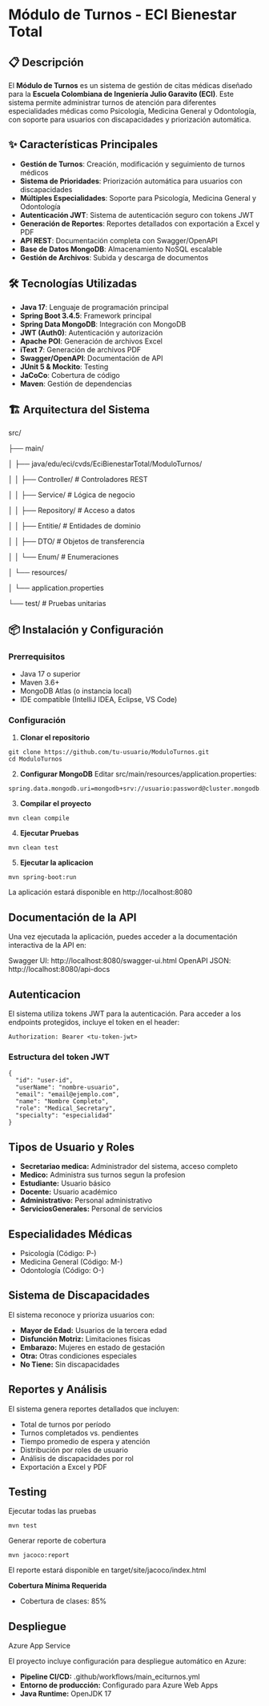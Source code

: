 # Módulo de Turnos - ECI Bienestar Total
## 📋 Descripción

El **Módulo de Turnos** es un sistema de gestión de citas médicas diseñado para la **Escuela Colombiana de Ingeniería Julio Garavito (ECI)**. Este sistema permite administrar turnos de atención para diferentes especialidades médicas como Psicología, Medicina General y Odontología, con soporte para usuarios con discapacidades y priorización automática.

## ✨ Características Principales

- **Gestión de Turnos**: Creación, modificación y seguimiento de turnos médicos
- **Sistema de Prioridades**: Priorización automática para usuarios con discapacidades
- **Múltiples Especialidades**: Soporte para Psicología, Medicina General y Odontología
- **Autenticación JWT**: Sistema de autenticación seguro con tokens JWT
- **Generación de Reportes**: Reportes detallados con exportación a Excel y PDF
- **API REST**: Documentación completa con Swagger/OpenAPI
- **Base de Datos MongoDB**: Almacenamiento NoSQL escalable
- **Gestión de Archivos**: Subida y descarga de documentos

## 🛠️ Tecnologías Utilizadas

- **Java 17**: Lenguaje de programación principal
- **Spring Boot 3.4.5**: Framework principal
- **Spring Data MongoDB**: Integración con MongoDB
- **JWT (Auth0)**: Autenticación y autorización
- **Apache POI**: Generación de archivos Excel
- **iText 7**: Generación de archivos PDF
- **Swagger/OpenAPI**: Documentación de API
- **JUnit 5 & Mockito**: Testing
- **JaCoCo**: Cobertura de código
- **Maven**: Gestión de dependencias

## 🏗️ Arquitectura del Sistema
src/

├── main/

│   ├── java/edu/eci/cvds/EciBienestarTotal/ModuloTurnos/

│   │   ├── Controller/          # Controladores REST

│   │   ├── Service/             # Lógica de negocio

│   │   ├── Repository/          # Acceso a datos

│   │   ├── Entitie/             # Entidades de dominio

│   │   ├── DTO/                 # Objetos de transferencia

│   │   └── Enum/                # Enumeraciones

│   └── resources/

│       └── application.properties

└── test/                        # Pruebas unitarias

## 📦 Instalación y Configuración

### Prerrequisitos

- Java 17 o superior
- Maven 3.6+
- MongoDB Atlas (o instancia local)
- IDE compatible (IntelliJ IDEA, Eclipse, VS Code)

### Configuración

1. **Clonar el repositorio**
```
git clone https://github.com/tu-usuario/ModuloTurnos.git
cd ModuloTurnos
```

2. **Configurar MongoDB**
Editar src/main/resources/application.properties:
```
spring.data.mongodb.uri=mongodb+srv://usuario:password@cluster.mongodb.net/ShiftModule
```
3. **Compilar el proyecto**
```
mvn clean compile
```
4. **Ejecutar Pruebas**
```
mvn clean test
```
5. **Ejecutar la aplicacion**
```
mvn spring-boot:run
```
La aplicación estará disponible en http://localhost:8080

## Documentación de la API
Una vez ejecutada la aplicación, puedes acceder a la documentación interactiva de la API en:

Swagger UI: http://localhost:8080/swagger-ui.html
OpenAPI JSON: http://localhost:8080/api-docs

## Autenticacion
El sistema utiliza tokens JWT para la autenticación. Para acceder a los endpoints protegidos, incluye el token en el header:
```
Authorization: Bearer <tu-token-jwt>
```
### Estructura del token JWT
```
{
  "id": "user-id",
  "userName": "nombre-usuario",
  "email": "email@ejemplo.com", 
  "name": "Nombre Completo",
  "role": "Medical_Secretary",
  "specialty": "especialidad"
}
```

## Tipos de Usuario y Roles

- **Secretariao medica:** Administrador del sistema, acceso completo
- **Medico:** Administra sus turnos segun la profesion
- **Estudiante:** Usuario básico
- **Docente:** Usuario académico
- **Administrativo:** Personal administrativo
- **ServiciosGenerales:** Personal de servicios

## Especialidades Médicas

- Psicología (Código: P-)
- Medicina General (Código: M-)
- Odontología (Código: O-)

## Sistema de Discapacidades
El sistema reconoce y prioriza usuarios con:

- **Mayor de Edad:** Usuarios de la tercera edad
- **Disfunción Motriz:** Limitaciones físicas
- **Embarazo:** Mujeres en estado de gestación
- **Otra:** Otras condiciones especiales
- **No Tiene:** Sin discapacidades

## Reportes y Análisis
El sistema genera reportes detallados que incluyen:
- Total de turnos por período
- Turnos completados vs. pendientes
- Tiempo promedio de espera y atención
- Distribución por roles de usuario
- Análisis de discapacidades por rol
- Exportación a Excel y PDF

##  Testing
Ejecutar todas las pruebas

```
mvn test
```
Generar reporte de cobertura
```
mvn jacoco:report
```
El reporte estará disponible en target/site/jacoco/index.html

**Cobertura Mínima Requerida**

- Cobertura de clases: 85%

## Despliegue
Azure App Service

El proyecto incluye configuración para despliegue automático en Azure:

- **Pipeline CI/CD:** .github/workflows/main_eciturnos.yml
- **Entorno de producción:** Configurado para Azure Web Apps
- **Java Runtime:** OpenJDK 17


